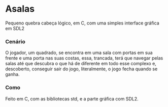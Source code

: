 # Asalas
Pequeno quebra cabeça lógico, em C, com uma simples interface gráfica em SDL2

### Cenário
O jogador, um quadrado, se encontra em uma sala com portas em sua frente e uma porta nas suas costas, essa, trancada, terá que navegar pelas salas até que descubra o que há de diferente em todo esse complexo e, descoberto, conseguir sair do jogo, literalmente, o jogo fecha quando se ganha.

### Como
Feito em C, com as bibliotecas std, e a parte gráfica com SDL2.

